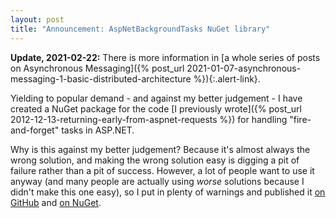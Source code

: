 ```yaml
---
layout: post
title: "Announcement: AspNetBackgroundTasks NuGet library"
---
```

<div class="alert alert-info" markdown="1">
<i class="fa fa-hand-o-right fa-2x pull-left"></i>

**Update, 2021-02-22:** There is more information in [a whole series of posts on Asynchronous Messaging]({% post_url 2021-01-07-asynchronous-messaging-1-basic-distributed-architecture %}){:.alert-link}.
</div>

Yielding to popular demand - and against my better judgement - I have created a NuGet package for the code [I previously wrote]({% post_url 2012-12-13-returning-early-from-aspnet-requests %}) for handling "fire-and-forget" tasks in ASP.NET.

Why is this against my better judgement? Because it's almost always the wrong solution, and making the wrong solution easy is digging a pit of failure rather than a pit of success. However, a lot of people want to use it anyway (and many people are actually using _worse_ solutions because I didn't make this one easy), so I put in plenty of warnings and published it [on GitHub](https://github.com/StephenCleary/AspNetBackgroundTasks) and [on NuGet](https://www.nuget.org/packages/Nito.AspNetBackgroundTasks/).

